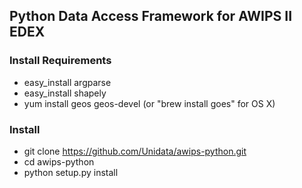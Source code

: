 ## Python Data Access Framework for AWIPS II EDEX

### Install Requirements

* easy_install argparse
* easy_install shapely
* yum install geos geos-devel (or "brew install goes" for OS X)

### Install

* git clone https://github.com/Unidata/awips-python.git
* cd awips-python
* python setup.py install

